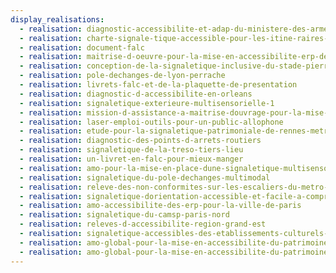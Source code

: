 ```yaml
---
display_realisations:
  - realisation: diagnostic-accessibilite-et-adap-du-ministere-des-armees
  - realisation: charte-signale-tique-accessible-pour-les-itine-raires-velo
  - realisation: document-falc
  - realisation: maitrise-d-oeuvre-pour-la-mise-en-accessibilite-erp-de-la-ville-de-paris-12eme
  - realisation: conception-de-la-signaletique-inclusive-du-stade-pierre-de-coubertin
  - realisation: pole-dechanges-de-lyon-perrache
  - realisation: livrets-falc-et-de-la-plaquette-de-presentation
  - realisation: diagnostic-d-accessibilite-en-orleans
  - realisation: signaletique-exterieure-multisensorielle-1
  - realisation: mission-d-assistance-a-maitrise-douvrage-pour-la-mise-en-accessibilite-d-erp
  - realisation: laser-emploi-outils-pour-un-public-allophone
  - realisation: etude-pour-la-signaletique-patrimoniale-de-rennes-metropole
  - realisation: diagnostic-des-points-d-arrets-routiers
  - realisation: signaletique-de-la-treso-tiers-lieu
  - realisation: un-livret-en-falc-pour-mieux-manger
  - realisation: amo-pour-la-mise-en-place-dune-signaletique-multisensorielle
  - realisation: signaletique-du-pole-dechanges-multimodal
  - realisation: releve-des-non-conformites-sur-les-escaliers-du-metro-lyonnais
  - realisation: signaletique-dorientation-accessible-et-facile-a-comprendre
  - realisation: amo-accessibilite-des-erp-pour-la-ville-de-paris
  - realisation: signaletique-du-camsp-paris-nord
  - realisation: releves-d-accessibilite-region-grand-est
  - realisation: signaletique-accessibles-des-etablissements-culturels-de-clichy
  - realisation: amo-global-pour-la-mise-en-accessibilite-du-patrimoine
  - realisation: amo-global-pour-la-mise-en-accessibilite-du-patrimoine
---
```

